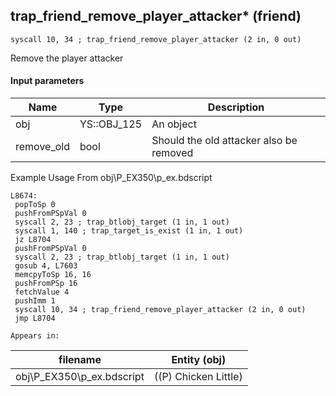 ## trap_friend_remove_player_attacker* (friend)

`syscall 10, 34 ; trap_friend_remove_player_attacker (2 in, 0 out)`

Remove the player attacker

#### Input parameters
| Name | Type | Description
|------|------|------------
| obj   | YS::OBJ_125   | An object
| remove_old   | bool   | Should the old attacker also be removed


Example Usage From obj\P_EX350\p_ex.bdscript
```plaintext
L8674:
 popToSp 0
 pushFromPSpVal 0
 syscall 2, 23 ; trap_btlobj_target (1 in, 1 out)
 syscall 1, 140 ; trap_target_is_exist (1 in, 1 out)
 jz L8704
 pushFromPSpVal 0
 syscall 2, 23 ; trap_btlobj_target (1 in, 1 out)
 gosub 4, L7603
 memcpyToSp 16, 16
 pushFromPSp 16
 fetchValue 4
 pushImm 1
 syscall 10, 34 ; trap_friend_remove_player_attacker (2 in, 0 out)
 jmp L8704
```





	Appears in:
| filename | Entity (obj)
|----------|-------------
| obj\P_EX350\p_ex.bdscript       | ((P) Chicken Little)          



